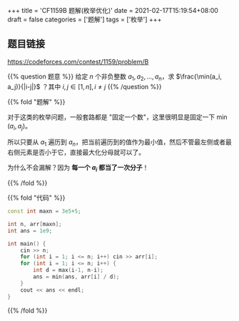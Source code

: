 +++
title = 'CF1159B 题解(枚举优化)'
date = 2021-02-17T15:19:54+08:00
draft = false
categories = ['题解']
tags = ['枚举']
+++

## 题目链接
https://codeforces.com/contest/1159/problem/B

{{% question 题意 %}}
给定 $n$ 个非负整数 $a_1,a_2,...,a_n$，求 $\frac{\min(a_i, a_j)}{|i-j|}$ ？其中 $i, j \in [1,n], i \neq j$
{{% /question %}}

{{% fold "题解" %}}

对于这类的枚举问题，一般套路都是 "固定一个数"，这里很明显是固定一下 $\min(a_i, a_j)$。

所以只要从 $a_1$ 遍历到 $a_n$，把当前遍历到的值作为最小值，然后不管最左侧或者最右侧元素是否小于它，直接最大化分母就可以了。

为什么不会漏解？因为 **每一个 $a_i$ 都当了一次分子**！

{{% /fold %}}

{{% fold "代码" %}}
```cpp
const int maxn = 3e5+5;

int n, arr[maxn];
int ans = 1e9;

int main() {
    cin >> n;
    for (int i = 1; i <= n; i++) cin >> arr[i];
    for (int i = 1; i <= n; i++) {
        int d = max(i-1, n-i);
        ans = min(ans, arr[i] / d);
    }
    cout << ans << endl;
}
```
{{% /fold %}}
